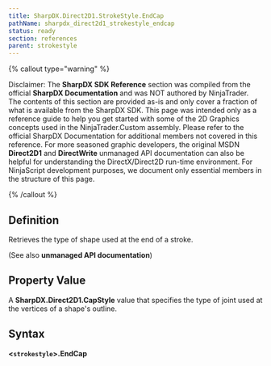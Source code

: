 ```yaml
---
title: SharpDX.Direct2D1.StrokeStyle.EndCap
pathName: sharpdx_direct2d1_strokestyle_endcap
status: ready
section: references
parent: strokestyle
---
```


{% callout type="warning" %}

Disclaimer: The **SharpDX SDK Reference** section was compiled from the official **SharpDX Documentation** and was NOT authored by NinjaTrader. The contents of this section are provided as-is and only cover a fraction of what is available from the SharpDX SDK. This page was intended only as a reference guide to help you get started with some of the 2D Graphics concepts used in the NinjaTrader.Custom assembly. Please refer to the official SharpDX Documentation for additional members not covered in this reference. For more seasoned graphic developers, the original MSDN **Direct2D1** and **DirectWrite** unmanaged API documentation can also be helpful for understanding the DirectX/Direct2D run-time environment. For NinjaScript development purposes, we document only essential members in the structure of this page.

{% /callout %}

## Definition

Retrieves the type of shape used at the end of a stroke.

(See also **unmanaged API documentation**)

## Property Value

A **SharpDX.Direct2D1.CapStyle** value that specifies the type of joint used at the vertices of a shape's outline.

## Syntax

**<`strokestyle`>.EndCap**
